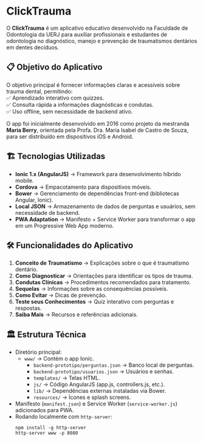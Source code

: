 # ClickTrauma

O **ClickTrauma** é um aplicativo educativo desenvolvido na Faculdade de Odontologia da UERJ para auxiliar profissionais e estudantes de odontologia no diagnóstico, manejo e prevenção de traumatismos dentários em dentes decíduos.

## 📋 Objetivo do Aplicativo

O objetivo principal é fornecer informações claras e acessíveis sobre trauma dental, permitindo:  
✅ Aprendizado interativo com quizzes.  
✅ Consulta rápida a informações diagnósticas e condutas.  
✅ Uso offline, sem necessidade de backend ativo.

O app foi inicialmente desenvolvido em 2016 como projeto da mestranda **Maria Berry**, orientada pela Profa. Dra. Maria Isabel de Castro de Souza, para ser distribuído em dispositivos iOS e Android.

## 🏗 Tecnologias Utilizadas

- **Ionic 1.x (AngularJS)** → Framework para desenvolvimento híbrido mobile.  
- **Cordova** → Empacotamento para dispositivos móveis.  
- **Bower** → Gerenciamento de dependências front-end (bibliotecas Angular, Ionic).  
- **Local JSON** → Armazenamento de dados de perguntas e usuários, sem necessidade de backend.  
- **PWA Adaptation** → Manifesto + Service Worker para transformar o app em um Progressive Web App moderno.

## 🛠 Funcionalidades do Aplicativo

1. **Conceito de Traumatismo** → Explicações sobre o que é traumatismo dentário.  
2. **Como Diagnosticar** → Orientações para identificar os tipos de trauma.  
3. **Condutas Clínicas** → Procedimentos recomendados para tratamento.  
4. **Sequelas** → Informações sobre as consequências possíveis.  
5. **Como Evitar** → Dicas de prevenção.  
6. **Teste seus Conhecimentos** → Quiz interativo com perguntas e respostas.  
7. **Saiba Mais** → Recursos e referências adicionais.

## 🏛 Estrutura Técnica

- Diretório principal:
  - `www/` → Contém o app Ionic.
    - `backend-prototipo/perguntas.json` → Banco local de perguntas.
    - `backend-prototipo/usuarios.json` → Usuários e senhas.
    - `templates/` → Telas HTML.
    - `js/` → Código AngularJS (app.js, controllers.js, etc.).
    - `lib/` → Dependências externas instaladas via Bower.
    - `resources/` → Ícones e splash screens.
- Manifesto (`manifest.json`) e Service Worker (`service-worker.js`) adicionados para PWA.
- Rodando localmente com `http-server`:
  ```
  npm install -g http-server
  http-server www -p 8080
  ```
